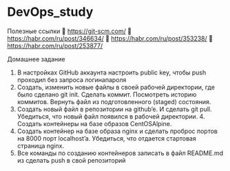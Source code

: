 # DevOps_study
Полезные ссылки 
 https://git-scm.com/ 
 https://habr.com/ru/post/346634/ 
 https://habr.com/ru/post/353238/ 
 https://habr.com/ru/post/253877/ 

  Домашнее задание 
1. В настройках GitHub аккаунта настроить public key,
чтобы push проходил без запроса логинапароля 
2. Создать, изменить новые файлы в своей рабочей директории, где было сделано git init. 
Сделать коммит. Посмотреть историю коммитов. Вернуть файл из подготовленного (staged) состояния. 
3. Создать новый файл в репозитории на github’e. И сделать git pull. 
Убедиться, что новый файл появился в рабочей директории. 4. Создать контейнеры на базе образов CentOSAlpine. 
5. Создать контейнер на базе образа nginx и сделать проброс портов на 8000 порт localhost’a. 
Убедиться, что отдается стартовая страница nginx. 
6. Все команды по созданию контейнеров записать в файл README.md из сделать push в свой репозиторий
